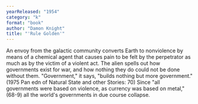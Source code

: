 ```yaml
---
yearReleased: "1954"
category: "k"
format: "book"
author: "Damon Knight"
title: "'Rule Golden'"
---
```

An envoy from the galactic community converts Earth to nonviolence by means of a chemical agent that causes pain to be felt by the perpetrator as much as by the victim of a violent act. The alien  spells out how governments exist for war, and how nothing they do could not be  done without them. "Government," it says, "builds nothing but more government."  (1975 Pan edn of Natural State and other Stories: 70) Since "all governments were based on violence, as currency was based on metal," (68-9) all the world's governments in due course collapse.
 